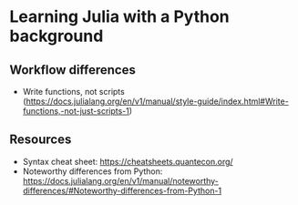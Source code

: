 # Learning Julia with a Python background

## Workflow differences

- Write functions, not scripts (https://docs.julialang.org/en/v1/manual/style-guide/index.html#Write-functions,-not-just-scripts-1)

## Resources

- Syntax cheat sheet: https://cheatsheets.quantecon.org/
- Noteworthy differences from Python: https://docs.julialang.org/en/v1/manual/noteworthy-differences/#Noteworthy-differences-from-Python-1
